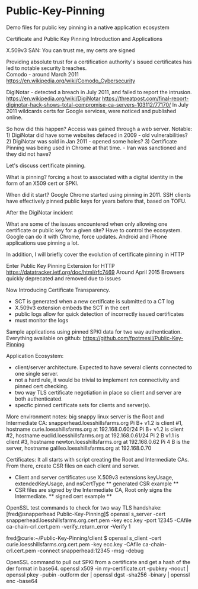 # Public-Key-Pinning
Demo files for public key pinning in a native application ecosystem


Certificate and Public Key Pinning
Introduction and Applications

X.509v3 SAN: You can trust me, my certs are signed

Providing absolute trust for a certification authority's issued certificates has led to notable security breaches.  
Comodo - around March 2011
https://en.wikipedia.org/wiki/Comodo_Cybersecurity

DigiNotar - detected a breach in July 2011, and failed to report the intrusion.
https://en.wikipedia.org/wiki/DigiNotar
https://threatpost.com/final-report-diginotar-hack-shows-total-compromise-ca-servers-103112/77170/
In July 2011 wildcards certs for Google services, were noticed and published online.

So how did this happen?  Access was gained through a web server.
    Notable:
        1) DigiNotar did have some websites defaced in 2009 - old vulnerabilities?
        2) DigiNotar was sold in Jan 2011 - opened some holes?
        3) Certificate Pinning was being used in Chrome at that time.
            - Iran was sanctioned and they did not have?

Let's discuss certificate pinning.


What is pinning?
forcing a host to associated with a digital identity in the form of an X509 cert or SPKI.

When did it start?  Google Chrome started using pinning in 2011.  SSH clients have effectively pinned public keys for years before that, based on TOFU.     

After the DigiNotar incident

What are some of the issues encountered when only allowing one certificate or public key for a given site?
 Have to control the ecosystem.  Google can do it with Chrome, force updates.
 Android and iPhone applications use pinning a lot.

In addition, I will briefly cover the evolution of certificate pinning in HTTP


Enter Public Key Pinning Extension for HTTP
https://datatracker.ietf.org/doc/html/rfc7469
Around April 2015
Browsers quickly deprecated and removed due to issues 

Now Introducing Certificate Transparency. 
- SCT is generated when a new certificate is submitted to a CT log
- X.509v3 extension embeds the SCT in the cert
- public logs allow for quick detection of incorrectly issued certificates
- must monitor the logs

Sample applications using pinned SPKI data for two way authentication.
Everything available on github:  https://github.com/fpotmesil/Public-Key-Pinning

Application Ecosystem:
- client/server architecture.  Expected to have several clients connected to one single server.
- not a hard rule, it would be trivial to implement n:n connectivity and pinned cert checking.
- two way TLS certificate negotiation in place so client and server are both authenticated.
- specfic pinned certificate sets for clients and server(s).

More environment notes:
big snappy linux server is the Root and Intermediate CA: snapperhead.loesshillsfarms.org
Pi B+ v1.2 is client #1, hostname curie.loesshillsfarms.org at 192.168.0.60/24
Pi B+ v1.2 is client #2, hostname euclid.loesshillsfarms.org at 192.168.0.61/24
Pi 2 B v1.1 is client #3, hostname newton.loesshillsfarms.org at 192.168.0.62
Pi 4 B is the server, hostname galileo.loesshillsfarms.org at 192.168.0.70

Certificates:
It all starts with script creating the Root and Intermediate CAs.
From there, create CSR files on each client and server.
- Client and server certificates use X.509v3 extensions keyUsage, extendedKeyUsage, and nsCertType
** generated CSR example **
- CSR files are signed by the Intermediate CA, Root only signs the Intermediate.
** signed cert example **










OpenSSL test commands to check for two way TLS handshake:
[fred@snapperhead Public-Key-Pinning]$ openssl s_server -cert snapperhead.loesshillsfarms.org.cert.pem -key ecc.key -port 12345 -CAfile ca-chain-crl.cert.pem -verify_return_error -Verify 1

fred@curie:~/Public-Key-Pinning/client $ openssl s_client -cert curie.loesshillsfarms.org.cert.pem  -key ecc.key  -CAfile ca-chain-crl.cert.pem -connect snapperhead:12345 -msg -debug

OpenSSL command to pull out SPKI from a certificate and get a hash of the der format in base64.
openssl x509 -in my-certificate.crt -pubkey -noout | openssl pkey -pubin -outform der | openssl dgst -sha256 -binary | openssl enc -base64
